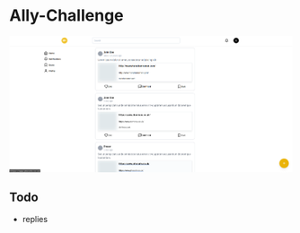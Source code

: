 # Ally-Challenge
![preview](https://github.com/fraserws/Ally-Challenge/blob/main/ally.png)


## Todo
- replies
